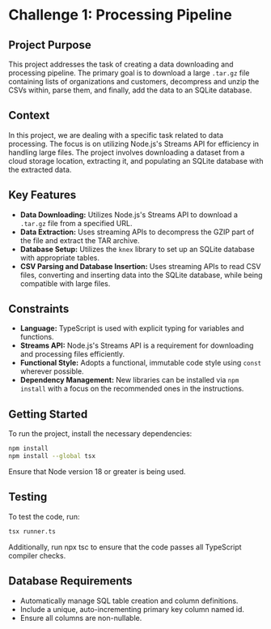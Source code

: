 # Challenge 1: Processing Pipeline

## Project Purpose

This project addresses the task of creating a data downloading and processing pipeline. The primary goal is to download a large `.tar.gz` file containing lists of organizations and customers, decompress and unzip the CSVs within, parse them, and finally, add the data to an SQLite database.

## Context

In this project, we are dealing with a specific task related to data processing. The focus is on utilizing Node.js's Streams API for efficiency in handling large files. The project involves downloading a dataset from a cloud storage location, extracting it, and populating an SQLite database with the extracted data.

## Key Features

- **Data Downloading:** Utilizes Node.js's Streams API to download a `.tar.gz` file from a specified URL.
- **Data Extraction:** Uses streaming APIs to decompress the GZIP part of the file and extract the TAR archive.
- **Database Setup:** Utilizes the `knex` library to set up an SQLite database with appropriate tables.
- **CSV Parsing and Database Insertion:** Uses streaming APIs to read CSV files, converting and inserting data into the SQLite database, while being compatible with large files.

## Constraints

- **Language:** TypeScript is used with explicit typing for variables and functions.
- **Streams API:** Node.js's Streams API is a requirement for downloading and processing files efficiently.
- **Functional Style:** Adopts a functional, immutable code style using `const` wherever possible.
- **Dependency Management:** New libraries can be installed via `npm install` with a focus on the recommended ones in the instructions.

## Getting Started

To run the project, install the necessary dependencies:

```sh
npm install
npm install --global tsx
```

Ensure that Node version 18 or greater is being used.

## Testing
To test the code, run:

```sh
tsx runner.ts
```

Additionally, run npx tsc to ensure that the code passes all TypeScript compiler checks.

## Database Requirements
- Automatically manage SQL table creation and column definitions.
- Include a unique, auto-incrementing primary key column named id.
- Ensure all columns are non-nullable.
